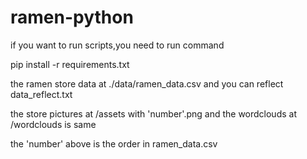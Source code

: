 # ramen-python
if you want to run scripts,you need to run command

pip install -r requirements.txt

the ramen store data at ./data/ramen_data.csv and you can reflect data_reflect.txt

the store pictures at /assets with 'number'.png and the wordclouds at /wordclouds is same

the 'number' above is the order in ramen_data.csv
